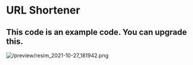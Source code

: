 # URL Shortener
## This code is an example code. You can upgrade this.
![/preview/resim_2021-10-27_181942.png](31)
